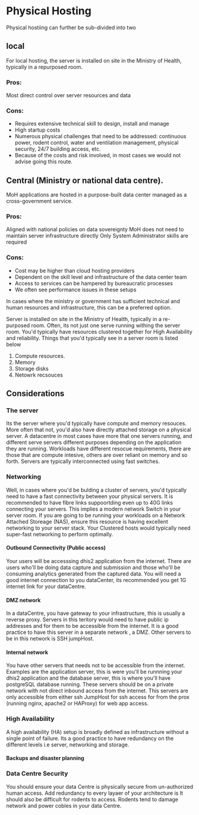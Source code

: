 # Physical Hosting
Physical hostiing can further be sub-divided into two 
## local 
For local hosting, the server is installed on site in the Ministry of Health,
typically in a repurposed room.
### Pros: 

Most direct control over server resources and data

### Cons:
- Requires extensive technical skill to design, install and manage
- High startup costs
- Numerous physical challenges that need to be addressed: continuous power,
  rodent control, water and ventilation management, physical security, 24/7
  building access, etc.
- Because of the costs and risk involved, in most cases we would not advise
  going this route.

## Central  (Ministry or national data centre).
MoH applications are hosted in a purpose-built data center managed as a cross-government service.

### Pros: 
Aligned with national policies on data sovereignty
MoH does not need to maintain server infrastructure directly
Only System Administrator skills are required

### Cons:
- Cost may be higher than cloud hosting providers
- Dependent on the skill level and infrastructure of the data center team
- Access to services can be hampered by bureaucratic processes
- We often see performance issues in these setups

In cases where the ministry or government has sufficient technical and human
resources and infrastructure, this can be a preferred option.



Server is installed on site in the Ministry of Health, typically in a
re-purposed room. Often, its not just one serve running withing the server room.
You'd typically have resources clustered together for High Availability and
reliability. Things that you'd typically see in a server room is listed below 


1. Compute resources. 
2. Memory 
3. Storage disks 
4. Netowrk recsouces 

## Considerations
### The server 
Its the server where you'd typically have compute and memory resouces. More
often that not, you'd also have directly attached storage on a physical server.
A datacentre in most cases have more that one servers running, and different
serve servers different purposes depending on the application they are running.
Workloads have different resocue requirements, there are those that are compute
intesive, others are over reliant on memory and so forth. 
Servers are typically interconnected using fast switches. 

### Networking
Well, in cases where you'd be bulding a cluster of servers, you'd typically
need to have a fast connectivity between your physical servers. It is
recommended to have fibre links suppoortding even up to 40G links connecting
your servers. This implies a modern network Switch in your server room. 
If you are going to be running your workloads on a Network Attached Storeage
(NAS), ensure this resource is having excellent networking to your server
stack.
Your Clustered hosts would typically need super-fast networking to perform optimally.  

#### Outbound Connectivity (Public access)
Your users will be accesssing dhis2 application from the internet. There are
users who'll be doing data capture and submission and those who'll be consuming
analytics generated from the captured data. You will need a good internet
connection to you dataCenter, its recommended you get 1G internet link for your
dataCentre. 

#### DMZ network
In a dataCentre, you have gateway to your infrastructure, this is usually a
reverse proxy. Servers in this teritory would need to have public ip addresses
and for them to be accessible from the internet. It is a good practice to have
this server in a separate network , a DMZ. 
Other servers to be in this network is SSH jumpHost. 

#### Internal network
You have other servers that needs not to be accessible from the internet.
Examples are the application server, this is were you'll be runnning your dhis2
application and the database server, this is where you'll have postgreSQL
database running. 
These servers should be on a private network with not direct inbound access
from the internet. This servers are only accessible from either ssh JumpHost
for ssh access for from the prox (running nginx, apache2 or HAProxy) for web
    app access. 


### High Availability
A high availability (HA) setup is broadly defined as infrastructure without a
single point of failure.  Its a good practice to have
redundancy on the different levels i.e server, networking and
storage.  

#### Backups and disaster planning

### Data Centre Security
You should ensure your data Centre is physically secure from un-authorized
human access. Add redundancy to every layaer of your architecture is  It should
also be difficult for rodents to access. Rodents tend
to damage network and power cobles in your data Centre.  

